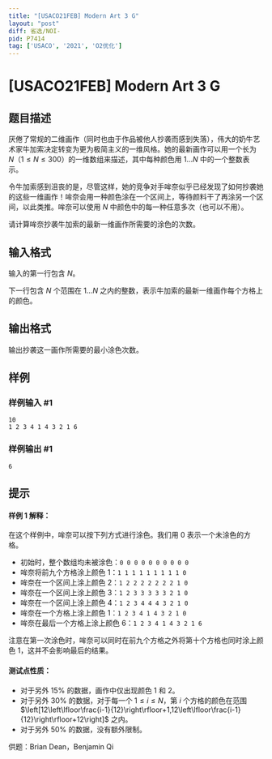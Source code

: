```yaml
---
title: "[USACO21FEB] Modern Art 3 G"
layout: "post"
diff: 省选/NOI-
pid: P7414
tag: ['USACO', '2021', 'O2优化']
---
```

# [USACO21FEB] Modern Art 3 G
## 题目描述

厌倦了常规的二维画作（同时也由于作品被他人抄袭而感到失落），伟大的奶牛艺术家牛加索决定转变为更为极简主义的一维风格。她的最新画作可以用一个长为 $N$（$1 \leq N \leq 300$）的一维数组来描述，其中每种颜色用 $1\ldots N$ 中的一个整数表示。

令牛加索感到沮丧的是，尽管这样，她的竞争对手哞奈似乎已经发现了如何抄袭她的这些一维画作！哞奈会用一种颜色涂在一个区间上，等待颜料干了再涂另一个区间，以此类推。哞奈可以使用 $N$ 中颜色中的每一种任意多次（也可以不用）。

请计算哞奈抄袭牛加索的最新一维画作所需要的涂色的次数。
## 输入格式

输入的第一行包含 $N$。

下一行包含 $N$ 个范围在 $1 \ldots N$ 之内的整数，表示牛加索的最新一维画作每个方格上的颜色。
## 输出格式

输出抄袭这一画作所需要的最小涂色次数。
## 样例

### 样例输入 #1
```
10
1 2 3 4 1 4 3 2 1 6
```
### 样例输出 #1
```
6
```
## 提示

#### 样例 1 解释：


在这个样例中，哞奈可以按下列方式进行涂色。我们用 $0$ 表示一个未涂色的方格。

 - 初始时，整个数组均未被涂色：`0 0 0 0 0 0 0 0 0 0`
 - 哞奈将前九个方格涂上颜色 $1$：`1 1 1 1 1 1 1 1 1 0`
 - 哞奈在一个区间上涂上颜色 $2$：`1 2 2 2 2 2 2 2 1 0`
 - 哞奈在一个区间上涂上颜色 $3$：`1 2 3 3 3 3 3 2 1 0`
 - 哞奈在一个区间上涂上颜色 $4$：`1 2 3 4 4 4 3 2 1 0`
 - 哞奈在一个方格上涂上颜色 $1$：`1 2 3 4 1 4 3 2 1 0`
 - 哞奈在最后一个方格上涂上颜色 $6$：`1 2 3 4 1 4 3 2 1 6 `

注意在第一次涂色时，哞奈可以同时在前九个方格之外将第十个方格也同时涂上颜色 $1$，这并不会影响最后的结果。

#### 测试点性质：

 - 对于另外 $15\%$ 的数据，画作中仅出现颜色 $1$ 和 $2$。
 - 对于另外 $30\%$ 的数据，对于每一个 $1\le i\le N$，第 $i$ 个方格的颜色在范围 $\left[12\left\lfloor\frac{i-1}{12}\right\rfloor+1,12\left\lfloor\frac{i-1}{12}\right\rfloor+12\right]$ 之内。
 - 对于另外 $50\%$ 的数据，没有额外限制。

供题：Brian Dean，Benjamin Qi
